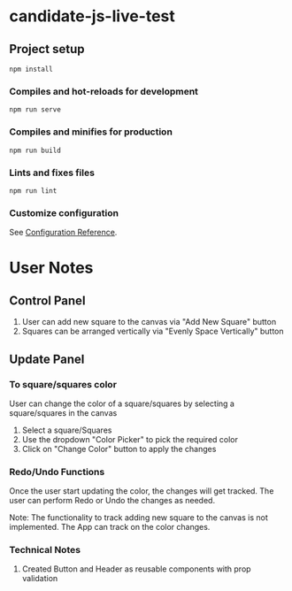 # candidate-js-live-test

## Project setup
```
npm install
```

### Compiles and hot-reloads for development
```
npm run serve
```

### Compiles and minifies for production
```
npm run build
```

### Lints and fixes files
```
npm run lint
```

### Customize configuration
See [Configuration Reference](https://cli.vuejs.org/config/).


# User Notes

## Control Panel

1. User can add new square to the canvas via "Add New Square" button
2. Squares can be arranged vertically via "Evenly Space Vertically" button

## Update Panel

 ### To square/squares color 

User can change the color of a square/squares by selecting a square/squares in the canvas

1. Select a square/Squares
2. Use the dropdown "Color Picker" to pick the required color
3. Click on "Change Color" button to apply the changes

### Redo/Undo Functions

Once the user start updating the color, the changes will get tracked. The user can perform Redo or Undo the changes as needed.

Note: The functionality to track adding new square to the canvas is not implemented. 
The App can track on the color changes.


### Technical Notes

1. Created Button and Header as reusable components with prop validation

